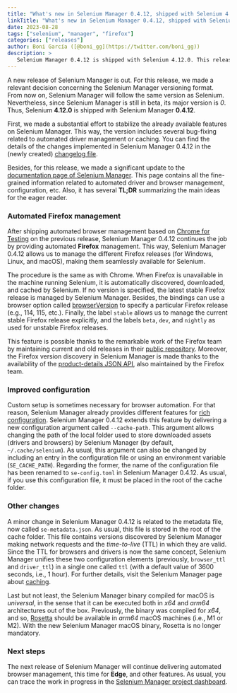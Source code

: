 ```yaml
---
title: "What's new in Selenium Manager 0.4.12, shipped with Selenium 4.12.0"
linkTitle: "What's new in Selenium Manager 0.4.12, shipped with Selenium 4.12.0"
date: 2023-08-28
tags: ["selenium", "manager", "firefox"]
categories: ["releases"]
author: Boni García ([@boni_gg](https://twitter.com/boni_gg))
description: >
   Selenium Manager 0.4.12 is shipped with Selenium 4.12.0. This release aims to stabilize the features provided so far, delivering a new relevant characteristic: automated browser management for Firefox.
---
```


A new release of Selenium Manager is out. For this release, we made a relevant decision concerning the Selenium Manager versioning format. From now on, Selenium Manager will follow the same version as Selenium. Nevertheless, since Selenium Manager is still in beta, its major version is *0*. Thus, Selenium **4.12.0** is shipped with Selenium Manager **0.4.12**.

First, we made a substantial effort to stabilize the already available features on Selenium Manager. This way, the version includes several bug-fixing related to automated driver management or caching. You can find the details of the changes implemented in Selenium Manager 0.4.12 in the (newly created) [changelog file](https://github.com/SeleniumHQ/selenium/blob/trunk/rust/CHANGELOG.md). 

Besides, for this release, we made a significant update to the [documentation page of Selenium Manager](https://www.selenium.dev/documentation/selenium_manager/). This page contains all the fine-grained information related to automated driver and browser management, configuration, etc. Also, it has several **TL;DR** summarizing the main ideas for the eager reader.

### Automated Firefox management
After shipping automated browser management based on [Chrome for Testing](https://googlechromelabs.github.io/chrome-for-testing/) on the previous release, Selenium Manager 0.4.12 continues the job by providing automated **Firefox** management. This way, Selenium Manager 0.4.12 allows us to manage the different Firefox releases (for Windows, Linux, and macOS), making them seamlessly available for Selenium.

The procedure is the same as with Chrome. When Firefox is unavailable in the machine running Selenium, it is automatically discovered, downloaded, and cached by Selenium. If no version is specified, the latest stable Firefox release is managed by Selenium Manager. Besides, the bindings can use a browser option called [browserVersion](https://www.selenium.dev/documentation/webdriver/drivers/options/#browserversion) to specify a particular Firefox release (e.g., 114, 115, etc.). Finally, the label `stable` allows us to manage the current stable Firefox release explicitly, and the labels `beta`, `dev`, and `nightly` as used for unstable Firefox releases.

This feature is possible thanks to the remarkable work of the Firefox team by maintaining current and old releases in their [public repository](https://ftp.mozilla.org/pub/firefox/releases/). Moreover, the Firefox version discovery in Selenium Manager is made thanks to the availability of the [product-details JSON API](https://wiki.mozilla.org/Release_Management/Product_details), also maintained by the Firefox team.

### Improved configuration
Custom setup is sometimes necessary for browser automation. For that reason, Selenium Manager already provides different features for [rich configuration](https://www.selenium.dev/documentation/selenium_manager/#configuration). Selenium Manager 0.4.12 extends this feature by delivering a new configuration argument called `--cache-path`. This argument allows changing the path of the local folder used to store downloaded assets (drivers and browsers) by Selenium Manager (by default, `~/.cache/selenium`). As usual, this argument can also be changed by including an entry in the configuration file or using an environment variable (`SE_CACHE_PATH`). Regarding the former, the name of the configuration file has been renamed to `se-config.toml` in Selenium Manager 0.4.12. As usual, if you use this configuration file, it must be placed in the root of the cache folder.

### Other changes
A minor change in Selenium Manager 0.4.12 is related to the metadata file, now called `se-metadata.json`. As usual, this file is stored in the root of the cache folder. This file contains versions discovered by Selenium Manager making network requests and the *time-to-live* (TTL) in which they are valid. Since the TTL for browsers and drivers is now the same concept, Selenium Manager unifies these two configuration elements (previously, `browser_ttl` and `driver_ttl`) in a single one called `ttl` (with a default value of 3600 seconds, i.e., 1 hour). For further details, visit the Selenium Manager page about [caching](https://www.selenium.dev/documentation/selenium_manager/#caching).

Last but not least, the Selenium Manager binary compiled for macOS is *universal*, in the sense that it can be executed both in *x64* and *arm64* architectures out of the box. Previously, the binary was compiled for *x64*, and so, [Rosetta](https://support.apple.com/en-us/HT211861) should be available in *arm64* macOS machines (i.e., M1 or M2). With the new Selenium Manager macOS binary, Rosetta is no longer mandatory.

### Next steps
The next release of Selenium Manager will continue delivering automated browser management, this time for **Edge**, and other features. As usual, you can trace the work in progress in the [Selenium Manager project dashboard](https://github.com/orgs/SeleniumHQ/projects/5).